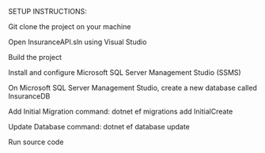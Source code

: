SETUP INSTRUCTIONS:

Git clone the project on your machine

Open InsuranceAPI.sln using Visual Studio

Build the project

Install and configure Microsoft SQL Server Management Studio (SSMS)

On Microsoft SQL Server Management Studio, create a new database called InsuranceDB

Add Initial Migration command: dotnet ef migrations add InitialCreate

Update Database command: dotnet ef database update

Run source code
